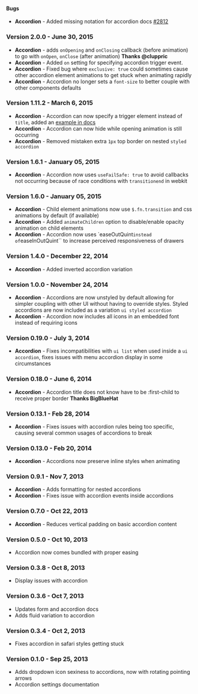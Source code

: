 #### Bugs

- **Accordion** - Added missing notation for accordion docs [#2812](https://github.com/Semantic-Org/Semantic-UI/issues/2812)

### Version 2.0.0 - June 30, 2015

- **Accordion** - adds `onOpening` and `onClosing` callback (before animation) to go with `onOpen`, `onClose` (after animation) **Thanks @cluppric**
- **Accordion** - Added `on` setting for specifying accordion trigger event.
- **Accordion** - Fixed bug where `exclusive: true` could sometimes cause other accordion element animations to get stuck when animating rapidly
- **Accordion** - Accordion no longer sets a `font-size` to better couple with other components defaults

### Version 1.11.2 - March 6, 2015

- **Accordion** - Accordion can now specify a trigger element instead of `title`, added an [example in docs](http://www.semantic-ui.com/modules/accordion.html#changing-trigger)
- **Accordion** - Accordion can now hide while opening animation is still occurring
- **Accordion** - Removed mistaken extra `1px` top border on nested `styled accordion`

### Version 1.6.1 - January 05, 2015

- **Accordion** - Accordion now uses ``useFailSafe: true`` to avoid callbacks not occurring because of race conditions with `transitionend` in webkit

### Version 1.6.0 - January 05, 2015

- **Accordion** - Child element animations now use ``$.fn.transition`` and css animations by default (if available)
- **Accordion** - Added ``animateChildren`` option to disable/enable opacity animation on child elements
- **Accordion** - Accordion now uses `easeOutQuint`` instead of ``easeInOutQuint`` to increase perceived responsiveness of drawers

### Version 1.4.0 - December 22, 2014

- **Accordion** - Added inverted accordion variation

### Version 1.0.0 - November 24, 2014

- **Accordion** - Accordions are now unstyled by default allowing for simpler coupling with other UI without having to override styles. Styled accordions are now included as a variation ``ui styled accordion``
- **Accordion** - Accordion now includes all icons in an embedded font instead of requiring icons

### Version 0.19.0 - July 3, 2014

- **Accordion** - Fixes incompatibilities with ``ui list`` when used inside a ``ui accordion``, fixes issues with menu accordion display in some circumstances

### Version 0.18.0 - June 6, 2014

- **Accordion** - Accordion title does not know have to be :first-child to receive proper border **Thanks BigBlueHat**

### Version 0.13.1 - Feb 28, 2014

- **Accordion** - Fixes issues with accordion rules being too specific, causing several common usages of accordions to break

### Version 0.13.0 - Feb 20, 2014

- **Accordion** - Accordions now preserve inline styles when animating

### Version 0.9.1 - Nov 7, 2013

- **Accordion** - Adds formatting for nested accordions
- **Accordion** - Fixes issue with accordion events inside accordions

### Version 0.7.0 - Oct 22, 2013

- **Accordion** - Reduces vertical padding on basic accordion content

### Version 0.5.0 - Oct 10, 2013

- Accordion now comes bundled with proper easing

### Version 0.3.8 - Oct 8, 2013

- Display issues with accordion

### Version 0.3.6 - Oct 7, 2013

- Updates form and accordion docs
- Adds fluid variation to accordion

### Version 0.3.4 - Oct 2, 2013

- Fixes accordion in safari styles getting stuck

### Version 0.1.0 - Sep 25, 2013

- Adds dropdown icon sexiness to accordions, now with rotating pointing arrows
- Accordion settings documentation